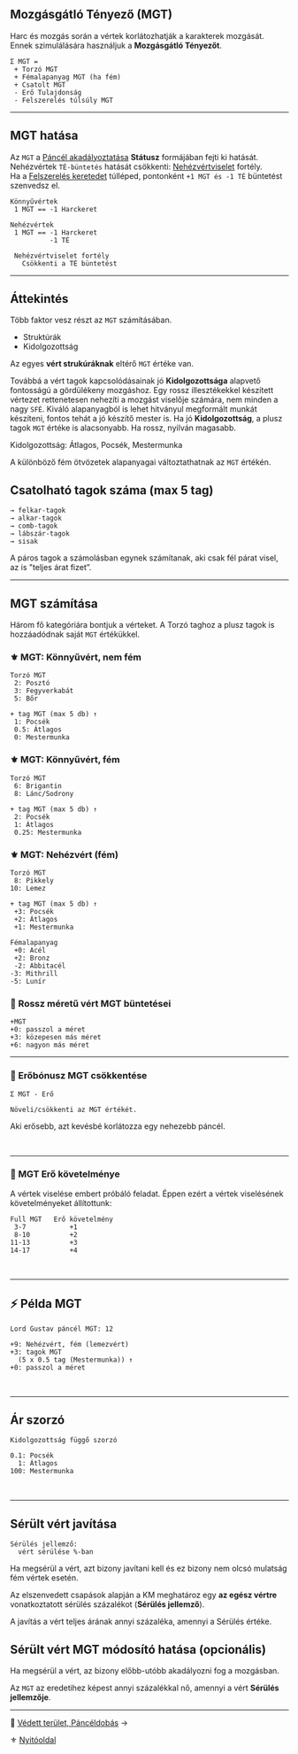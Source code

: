 ## Mozgásgátló Tényező (MGT)

Harc és mozgás során a vértek korlátozhatják a karakterek mozgását. Ennek szimulálására használjuk a **Mozgásgátló Tényezőt**.

```
Σ MGT =
 + Torzó MGT
 + Fémalapanyag MGT (ha fém)
 + Csatolt MGT
 - Erő Tulajdonság
 - Felszerelés túlsúly MGT
```


---
## MGT hatása

Az `MGT` a [Páncél akadályoztatása](082_statuszok.md#%EF%B8%8F-p%C3%A1nc%C3%A9l-akad%C3%A1lyoztat%C3%A1sa-1-mgt-%EF%B8%8F-mgt) **Státusz** formájában fejti ki hatását.\
Nehézvértek `TÉ-büntetés` hatását csökkenti: [Nehézvértviselet](fortelyok.harci/nehezvertviselet.md) fortély.\
Ha a [Felszerelés keretedet](012_kalandozok_elotortenet_szemelyiseg_felszereles.md#felszerel%C3%A9s) túlléped, pontonként `+1 MGT és -1 TÉ` büntetést szenvedsz el.

```
Könnyűvértek
 1 MGT == -1 Harckeret

Nehézvértek
 1 MGT == -1 Harckeret
          -1 TÉ

 Nehézvértviselet fortély
   Csökkenti a TÉ büntetést
```

---
## Áttekintés

Több faktor vesz részt az `MGT` számításában.

- Struktúrák
- Kidolgozottság

Az egyes **vért strukúráknak** eltérő `MGT` értéke van.

Továbbá a vért tagok kapcsolódásainak jó **Kidolgozottsága** alapvető fontosságú a gördülékeny mozgáshoz. Egy rossz illesztékekkel készített vértezet rettenetesen nehezíti a mozgást viselője számára, nem minden a nagy `SFÉ`. Kiváló alapanyagból is lehet hitványul megformált munkát készíteni, fontos tehát a jó készítő mester is. Ha jó **Kidolgozottság**, a plusz tagok `MGT` értéke is alacsonyabb. Ha rossz, nyilván magasabb.

Kidolgozottság: Átlagos, Pocsék, Mestermunka

A különböző fém ötvözetek alapanyagai változtathatnak az `MGT` értékén.



## Csatolható tagok száma (max 5 tag)

```
→ felkar-tagok
→ alkar-tagok
→ comb-tagok
→ lábszár-tagok
→ sisak
```

A páros tagok a számolásban egynek számítanak, aki csak fél párat visel, az is "teljes árat fizet”.



---
## MGT számítása

Három fő kategóriára bontjuk a vérteket. A Torzó taghoz a plusz tagok is hozzáadódnak saját `MGT` értékükkel. 

### ⚜️ MGT: Könnyűvért, nem fém

```
Torzó MGT
 2: Posztó
 3: Fegyverkabát
 5: Bőr

+ tag MGT (max 5 db) ↑
 1: Pocsék
 0.5: Átlagos
 0: Mestermunka
```

### ⚜️ MGT: Könnyűvért, fém

```
Torzó MGT
 6: Brigantin
 8: Lánc/Sodrony

+ tag MGT (max 5 db) ↑
 2: Pocsék
 1: Átlagos
 0.25: Mestermunka
```

### ⚜️ MGT: Nehézvért (fém)

```
Torzó MGT
 8: Pikkely
10: Lemez

+ tag MGT (max 5 db) ↑
 +3: Pocsék
 +2: Átlagos
 +1: Mestermunka

Fémalapanyag
 +0: Acél
 +2: Bronz
 -2: Abbitacél
-3: Mithrill
-5: Lunír      
```

### 🔆 Rossz méretű vért MGT büntetései

```
+MGT
+0: passzol a méret
+3: közepesen más méret
+6: nagyon más méret
```

---
### 🔆 Erőbónusz MGT csökkentése

```
Σ MGT - Erő

Növeli/csökkenti az MGT értékét.
```

Aki erősebb, azt kevésbé korlátozza egy nehezebb páncél.

<br />

---
###  🔆 MGT Erő követelménye

A vértek viselése embert próbáló feladat. Éppen ezért a vértek viselésének követelményeket állítottunk:

```
Full MGT   Erő követelmény
 3-7           +1
 8-10          +2
11-13          +3
14-17          +4
```

<br />


---
## ⚡ Példa MGT

```
Lord Gustav páncél MGT: 12

+9: Nehézvért, fém (lemezvért)
+3: tagok MGT
  (5 x 0.5 tag (Mestermunka)) ↑
+0: passzol a méret
```

<br />

---
## Ár szorzó

```
Kidolgozottság függő szorzó

0.1: Pocsék 
  1: Átlagos
100: Mestermunka
```

<br />

---
## Sérült vért javítása

```
Sérülés jellemző:
  vért sérülése %-ban
```

Ha megsérül a vért, azt bizony javítani kell és ez bizony nem olcsó mulatság fém vértek esetén.

Az elszenvedett csapások alapján a KM meghatároz egy **az egész vértre** vonatkoztatott sérülés százalékot (**Sérülés jellemző**).

A javítás a vért teljes árának annyi százaléka, amennyi a Sérülés értéke.

## Sérült vért MGT módosító hatása (opcionális)

Ha megsérül a vért, az bizony előbb-utóbb akadályozni fog a mozgásban.

Az `MGT` az eredetihez képest annyi százalékkal nő, amennyi a vért **Sérülés jellemzője**.

---

🔗 [Védett terület, Páncéldobás](069_04_vedett_terulet_panceldobas.md) →

⚜️ [Nyitóoldal](start.md#6-harcrendszer-%EF%B8%8F)
